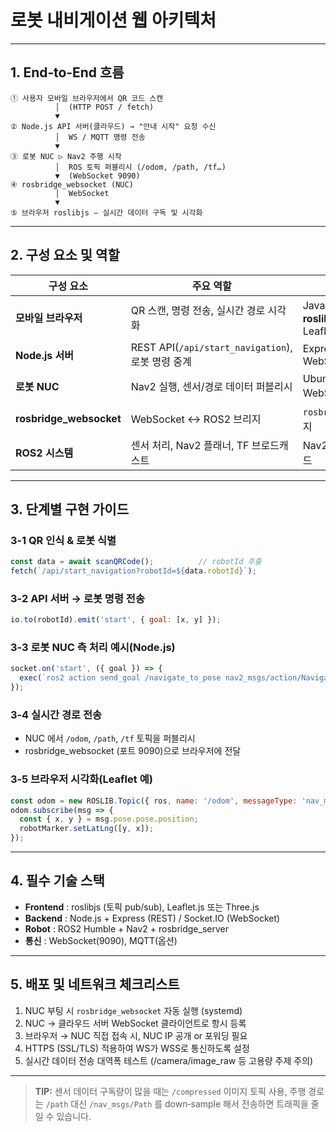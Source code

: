 # 로봇 내비게이션 웹 아키텍처

---

## 1. End‑to‑End 흐름

```text
① 사용자 모바일 브라우저에서 QR 코드 스캔
          │  (HTTP POST / fetch)
          ▼
② Node.js API 서버(클라우드) → "안내 시작" 요청 수신
          │  WS / MQTT 명령 전송
          ▼
③ 로봇 NUC ▷ Nav2 주행 시작
          │  ROS 토픽 퍼블리시 (/odom, /path, /tf…)
          ▼  (WebSocket 9090)
④ rosbridge_websocket (NUC)
          │  WebSocket
          ▼
⑤ 브라우저 roslibjs – 실시간 데이터 구독 및 시각화
```

---

## 2. 구성 요소 및 역할

| 구성 요소 | 주요 역할 | 사용 기술 |
|-----------|-----------|-----------|
| **모바일 브라우저** | QR 스캔, 명령 전송, 실시간 경로 시각화 | JavaScript, QR 스캐너, **roslibjs**, Leaflet/Three.js |
| **Node.js 서버** | REST API(`/api/start_navigation`), 로봇 명령 중계 | Express, WebSocket/MQTT |
| **로봇 NUC** | Nav2 실행, 센서/경로 데이터 퍼블리시 | Ubuntu + ROS Humble, WebSocket 클라이언트 |
| **rosbridge_websocket** | WebSocket ↔ ROS2 브리지 | `rosbridge_server` 패키지 |
| **ROS2 시스템** | 센서 처리, Nav2 플래너, TF 브로드캐스트 | Nav2, 센서 드라이버 노드 |

---

## 3. 단계별 구현 가이드

### 3‑1 QR 인식 & 로봇 식별
```js
const data = await scanQRCode();          // robotId 추출
fetch(`/api/start_navigation?robotId=${data.robotId}`);
```

### 3‑2 API 서버 → 로봇 명령 전송
```js
io.to(robotId).emit('start', { goal: [x, y] });
```

### 3‑3 로봇 NUC 측 처리 예시(Node.js)
```js
socket.on('start', ({ goal }) => {
  exec(`ros2 action send_goal /navigate_to_pose nav2_msgs/action/NavigateToPose "{pose: {position: {x: ${goal[0]}, y: ${goal[1]}, z: 0.0}}}"`);
});
```

### 3‑4 실시간 경로 전송
- NUC 에서 `/odom`, `/path`, `/tf` 토픽을 퍼블리시
- rosbridge_websocket (포트 9090)으로 브라우저에 전달

### 3‑5 브라우저 시각화(Leaflet 예)
```js
const odom = new ROSLIB.Topic({ ros, name: '/odom', messageType: 'nav_msgs/Odometry' });
odom.subscribe(msg => {
  const { x, y } = msg.pose.pose.position;
  robotMarker.setLatLng([y, x]);
});
```

---

## 4. 필수 기술 스택

- **Frontend** : roslibjs (토픽 pub/sub), Leaflet.js 또는 Three.js
- **Backend** : Node.js + Express (REST) / Socket.IO (WebSocket)
- **Robot** : ROS2 Humble + Nav2 + rosbridge_server
- **통신** : WebSocket(9090), MQTT(옵션)

---

## 5. 배포 및 네트워크 체크리스트

1. NUC 부팅 시 `rosbridge_websocket` 자동 실행 (systemd)
2. NUC → 클라우드 서버 WebSocket 클라이언트로 항시 등록
3. 브라우저 → NUC 직접 접속 시, NUC IP 공개 or 포워딩 필요
4. HTTPS (SSL/TLS) 적용하여 WS가 WSS로 통신하도록 설정
5. 실시간 데이터 전송 대역폭 테스트 (/camera/image_raw 등 고용량 주제 주의)

---

> **TIP:** 센서 데이터 구독량이 많을 때는 `/compressed` 이미지 토픽 사용, 주행 경로는 `/path` 대신 `/nav_msgs/Path` 를 down‑sample 해서 전송하면 트래픽을 줄일 수 있습니다.


